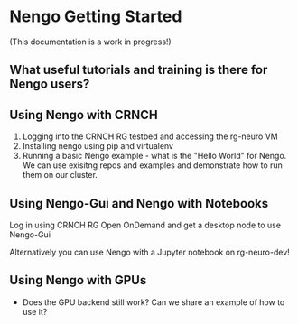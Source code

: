 # Nengo Getting Started

(This documentation is a work in progress!)

## What useful tutorials and training is there for Nengo users?

## Using Nengo with CRNCH

1) Logging into the CRNCH RG testbed and accessing the rg-neuro VM
2) Installing nengo using pip and virtualenv
3) Running a basic Nengo example - what is the "Hello World" for Nengo. We can use exisitng repos and examples and demonstrate how to run them on our cluster. 

## Using Nengo-Gui and Nengo with Notebooks

Log in using CRNCH RG Open OnDemand and get a desktop node to use Nengo-Gui

Alternatively you can use Nengo with a Jupyter notebook on rg-neuro-dev! 

## Using Nengo with GPUs

- Does the GPU backend still work? Can we share an example of how to use it? 
